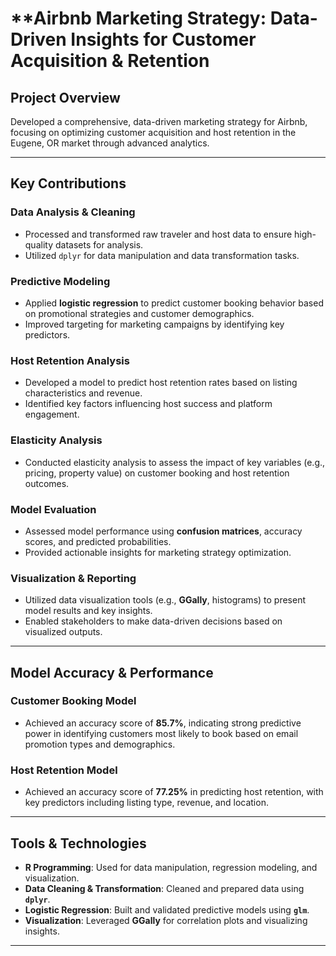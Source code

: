 # **Airbnb Marketing Strategy: Data-Driven Insights for Customer Acquisition & Retention

## **Project Overview**  
Developed a comprehensive, data-driven marketing strategy for Airbnb, focusing on optimizing customer acquisition and host retention in the Eugene, OR market through advanced analytics.

---

## **Key Contributions**

### **Data Analysis & Cleaning**  
- Processed and transformed raw traveler and host data to ensure high-quality datasets for analysis.
- Utilized `dplyr` for data manipulation and data transformation tasks.

### **Predictive Modeling**  
- Applied **logistic regression** to predict customer booking behavior based on promotional strategies and customer demographics.
- Improved targeting for marketing campaigns by identifying key predictors.

### **Host Retention Analysis**  
- Developed a model to predict host retention rates based on listing characteristics and revenue.
- Identified key factors influencing host success and platform engagement.

### **Elasticity Analysis**  
- Conducted elasticity analysis to assess the impact of key variables (e.g., pricing, property value) on customer booking and host retention outcomes.

### **Model Evaluation**  
- Assessed model performance using **confusion matrices**, accuracy scores, and predicted probabilities.
- Provided actionable insights for marketing strategy optimization.

### **Visualization & Reporting**  
- Utilized data visualization tools (e.g., **GGally**, histograms) to present model results and key insights.
- Enabled stakeholders to make data-driven decisions based on visualized outputs.

---

## **Model Accuracy & Performance**

### **Customer Booking Model**  
- Achieved an accuracy score of **85.7%**, indicating strong predictive power in identifying customers most likely to book based on email promotion types and demographics.

### **Host Retention Model**  
- Achieved an accuracy score of **77.25%** in predicting host retention, with key predictors including listing type, revenue, and location.

---

## **Tools & Technologies**  
- **R Programming**: Used for data manipulation, regression modeling, and visualization.
- **Data Cleaning & Transformation**: Cleaned and prepared data using **`dplyr`**.
- **Logistic Regression**: Built and validated predictive models using **`glm`**.
- **Visualization**: Leveraged **GGally** for correlation plots and visualizing insights.

---
